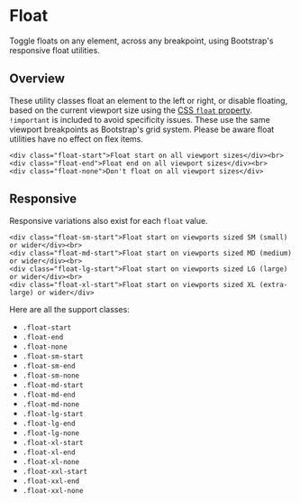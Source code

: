 # Float

Toggle floats on any element, across any breakpoint, using Bootstrap's responsive float utilities.

## Overview

These utility classes float an element to the left or right, or disable floating, based on the current viewport size using the [CSS `float` property](https://developer.mozilla.org/en-US/docs/Web/CSS/float). `!important` is included to avoid specificity issues. These use the same viewport breakpoints as Bootstrap's grid system. Please be aware float utilities have no effect on flex items.
```
<div class="float-start">Float start on all viewport sizes</div><br>
<div class="float-end">Float end on all viewport sizes</div><br>
<div class="float-none">Don't float on all viewport sizes</div>
```

## Responsive 

Responsive variations also exist for each `float` value.
```
<div class="float-sm-start">Float start on viewports sized SM (small) or wider</div><br>
<div class="float-md-start">Float start on viewports sized MD (medium) or wider</div><br>
<div class="float-lg-start">Float start on viewports sized LG (large) or wider</div><br>
<div class="float-xl-start">Float start on viewports sized XL (extra-large) or wider</div>
```
Here are all the support classes:

* `.float-start`
* `.float-end`
* `.float-none`
* `.float-sm-start`
* `.float-sm-end`
* `.float-sm-none`
* `.float-md-start`
* `.float-md-end`
* `.float-md-none`
* `.float-lg-start`
* `.float-lg-end`
* `.float-lg-none`
* `.float-xl-start`
* `.float-xl-end`
* `.float-xl-none`
* `.float-xxl-start`
* `.float-xxl-end`
* `.float-xxl-none`


